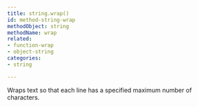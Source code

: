 ```yaml
---
title: string.wrap()
id: method-string-wrap
methodObject: string
methodName: wrap
related:
- function-wrap
- object-string
categories:
- string

---
```


Wraps text so that each line has a specified maximum number of characters.
